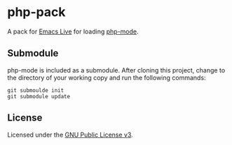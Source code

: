 # php-pack

A pack for [Emacs Live][el] for loading [php-mode][php].

## Submodule

php-mode is included as a submodule. After cloning this project, change to the directory of your
working copy and run the following commands:

    git submoulde init
    git submodule update

## License

Licensed under the [GNU Public License v3][gpl].


[el]: http://github.com/overtone/emacs-live
[php]: http://github.com/ejmr/emacs-live
[gpl]: http://www.gnu.org/licenses/gpl.html
